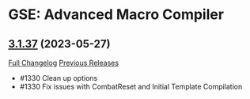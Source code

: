 # GSE: Advanced Macro Compiler

## [3.1.37](https://github.com/TimothyLuke/GSE-Advanced-Macro-Compiler/tree/3.1.37) (2023-05-27)
[Full Changelog](https://github.com/TimothyLuke/GSE-Advanced-Macro-Compiler/compare/3.1.36...3.1.37) [Previous Releases](https://github.com/TimothyLuke/GSE-Advanced-Macro-Compiler/releases)

- #1330 Clean up options  
- #1330 Fix issues with CombatReset and Initial Template Compilation  
